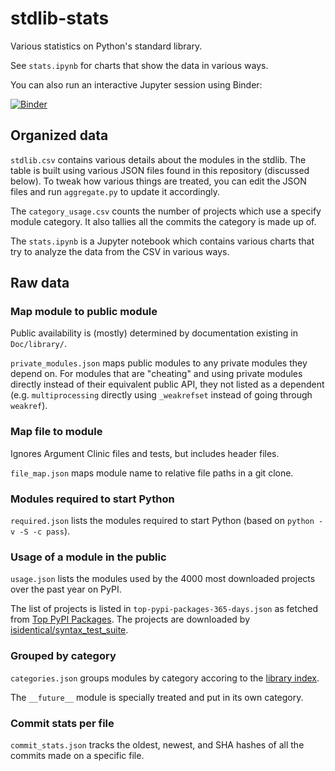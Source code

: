 # stdlib-stats

Various statistics on Python's standard library.

See `stats.ipynb` for charts that show the data in various ways.

You can also run an interactive Jupyter session using Binder:

[![Binder](https://mybinder.org/badge_logo.svg)](https://mybinder.org/v2/gh/brettcannon/stdlib-stats/main?filepath=stats.ipynb)

## Organized data

`stdlib.csv` contains various details about the modules in the stdlib. The table
is built using various JSON files found in this repository (discussed below).
To tweak how various things are treated, you can edit the JSON files and
run `aggregate.py` to update it accordingly.

The `category_usage.csv` counts the number of projects which use a specify
module category. It also tallies all the commits the category is made up of.

The `stats.ipynb` is a Jupyter notebook which contains various charts that try
to analyze the data from the CSV in various ways.

## Raw data

### Map module to public module
Public availability is (mostly) determined by documentation existing in
`Doc/library/`.

`private_modules.json` maps public modules to any private modules they depend
on. For modules that are "cheating" and using private modules directly instead
of their equivalent public API, they not listed as a dependent
(e.g. `multiprocessing` directly using `_weakrefset` instead of going through
`weakref`).

### Map file to module
Ignores Argument Clinic files and tests, but includes header files.

`file_map.json` maps module name to relative file paths in a git clone.

### Modules required to start Python
`required.json` lists the modules required to start Python (based on
`python -v -S -c pass`).

### Usage of a module in the public
`usage.json` lists the modules used by the 4000 most downloaded projects
over the past year on PyPI.

The list of projects is listed in `top-pypi-packages-365-days.json` as fetched
from [Top PyPI Packages](https://hugovk.github.io/top-pypi-packages/). The
projects are downloaded by
[isidentical/syntax_test_suite](https://github.com/isidentical/syntax_test_suite).


### Grouped by category
`categories.json` groups modules by category accoring to the
[library index](https://docs.python.org/3/library/index.html).

The `__future__` module is specially treated and put in its own category.

### Commit stats per file
`commit_stats.json` tracks the oldest, newest, and SHA hashes of all the commits
made on a specific file.
